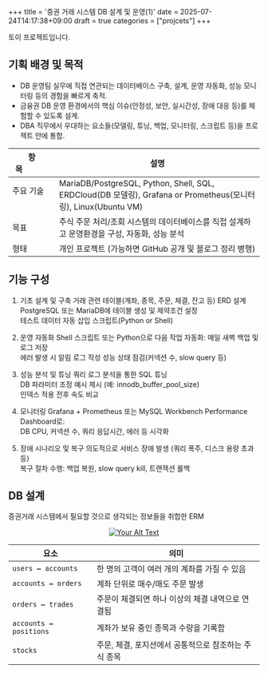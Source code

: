+++
title = '증권 거래 시스템 DB 설계 및 운영(1)'
date = 2025-07-24T14:17:38+09:00
draft = true
categories = ["projcets"]
+++

토이 프로젝트입니다. 

## 기획 배경 및 목적
- DB 운영팀 실무에 직접 연관되는 데이터베이스 구축, 설계, 운영 자동화, 성능 모니터링 등의 경험을 빠르게 축적.
- 금융권 DB 운영 환경에서의 핵심 이슈(안정성, 보안, 실시간성, 장애 대응 등)를 체험할 수 있도록 설계.
- DBA 직무에서 우대하는 요소들(모델링, 튜닝, 백업, 모니터링, 스크립트 등)을 프로젝트 안에 통합.

|항목&nbsp;&nbsp;&nbsp;&nbsp;&nbsp;&nbsp;&nbsp;&nbsp;&nbsp;&nbsp;&nbsp;&nbsp; | 설명|
| -------- | ----- |
|   주요 기술 &nbsp;&nbsp;&nbsp;&nbsp;&nbsp;&nbsp;&nbsp;&nbsp;|MariaDB/PostgreSQL, Python, Shell, SQL, ERDCloud(DB 모델링), Grafana or Prometheus(모니터링), Linux(Ubuntu VM)|
|   목표&nbsp;&nbsp;&nbsp;&nbsp;         |주식 주문 처리/조회 시스템의 데이터베이스를 직접 설계하고 운영환경을 구성, 자동화, 성능 분석|
|   형태&nbsp;&nbsp;&nbsp;&nbsp;         |개인 프로젝트 (가능하면 GitHub 공개 및 블로그 정리 병행) |

## 기능 구성
1. 기초 설계 및 구축
    거래 관련 테이블(계좌, 종목, 주문, 체결, 잔고 등) ERD 설계  
    PostgreSQL 또는 MariaDB에 테이블 생성 및 제약조건 설정  
    테스트 데이터 자동 삽입 스크립트(Python or Shell)

2. 운영 자동화
    Shell 스크립트 또는 Python으로 다음 작업 자동화:
    매일 새벽 백업 및 로그 저장  
    에러 발생 시 알림 로그 작성
    성능 상태 점검(커넥션 수, slow query 등)

3. 성능 분석 및 튜닝
    쿼리 로그 분석을 통한 SQL 튜닝   
    DB 파라미터 조정 예시 제시 (예: innodb_buffer_pool_size)   
    인덱스 적용 전후 속도 비교

4. 모니터링
    Grafana + Prometheus 또는 MySQL Workbench Performance Dashboard로:  
    DB CPU, 커넥션 수, 쿼리 응답시간, 에러 등 시각화

5. 장애 시나리오 및 복구
    의도적으로 서비스 장애 발생 (쿼리 폭주, 디스크 용량 초과 등)  
    복구 절차 수행: 백업 복원, slow query kill, 트랜잭션 롤백

## DB 설계 

증권거래 시스템에서 필요할 것으로 생각되는 정보들을 취합한 ERM 
<p align="center">
  <a href="/images/projects/stock_db/ERD.png" data-lightbox="image-set">
    <img src="/images/projects/stock_db/ERD.png" alt="Your Alt Text" >
  </a>
</p>

| 요소                     | 의미                             |
| ---------------------- | ------------------------------ |
| `users ↔ accounts`     | 한 명의 고객이 여러 개의 계좌를 가질 수 있음     |
| `accounts ↔ orders`    | 계좌 단위로 매수/매도 주문 발생             |
| `orders ↔ trades`      | 주문이 체결되면 하나 이상의 체결 내역으로 연결됨    |
| `accounts ↔ positions` | 계좌가 보유 중인 종목과 수량을 기록함          |
| `stocks`               | 주문, 체결, 포지션에서 공통적으로 참조하는 주식 종목 |


